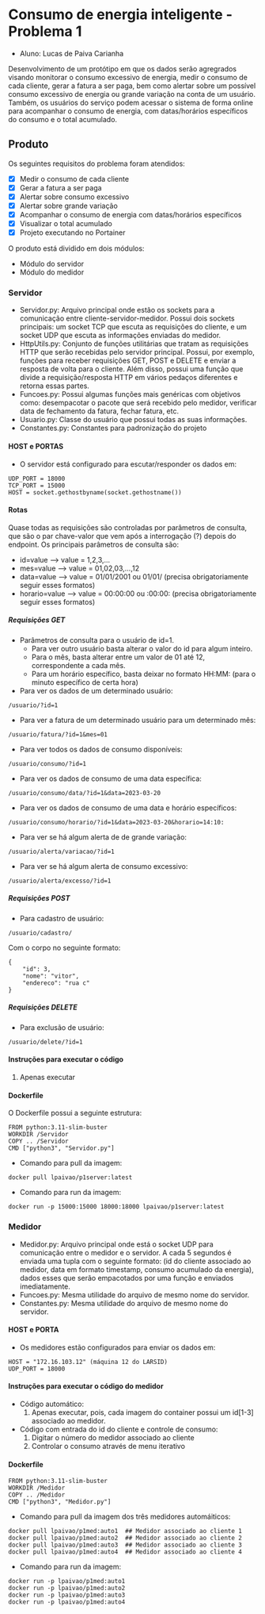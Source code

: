 # Consumo de energia inteligente - Problema 1

- Aluno: Lucas de Paiva Carianha

Desenvolvimento de um protótipo em que os dados serão agregrados visando monitorar o consumo excessivo de energia, medir o consumo de cada cliente, gerar a fatura a ser paga, bem como alertar sobre um possível consumo excessivo de energia ou grande variação na conta de um usuário. Também, os usuários do serviço podem acessar o sistema de forma online para acompanhar o consumo de energia, com datas/horários específicos do consumo e o total acumulado.

## Produto
Os seguintes requisitos do problema foram atendidos:

- [x] Medir o consumo de cada cliente
- [x] Gerar a fatura a ser paga
- [x] Alertar sobre consumo excessivo
- [x] Alertar sobre grande variação
- [x] Acompanhar o consumo de energia com datas/horários específicos
- [x] Visualizar o total acumulado
- [x] Projeto executando no Portainer

O produto está dividido em dois módulos:
- Módulo do servidor
- Módulo do medidor

### Servidor

- Servidor.py: Arquivo principal onde estão os sockets para a comunicação entre cliente-servidor-medidor. Possui dois sockets principais: um socket TCP que escuta as requisições do cliente, e um socket UDP que escuta as informações enviadas do medidor.
- HttpUtils.py: Conjunto de funções utilitárias que tratam as requisições HTTP que serão recebidas pelo servidor principal. Possui, por exemplo, funções para receber requisições GET, POST e DELETE e enviar a resposta de volta para o cliente. Além disso, possui uma função que divide a requisição/resposta HTTP em vários pedaços diferentes e retorna essas partes.
- Funcoes.py: Possui algumas funções mais genéricas com objetivos como: desempacotar o pacote que será recebido pelo medidor, verificar data de fechamento da fatura, fechar fatura, etc.
- Usuario.py: Classe do usuário que possui todas as suas informações.
- Constantes.py: Constantes para padronização do projeto

#### HOST e PORTAS

- O servidor está configurado para escutar/responder os dados em:
```console1
UDP_PORT = 18000
TCP_PORT = 15000
HOST = socket.gethostbyname(socket.gethostname())
```

#### Rotas
Quase todas as requisições são controladas por parâmetros de consulta, que são o par chave-valor que vem após a interrogação (?) depois do endpoint. Os principais parâmetros de consulta são:
- id=value --> value = 1,2,3,...
- mes=value --> value = 01,02,03,...,12
- data=value --> value = 01/01/2001 ou 01/01/ (precisa obrigatoriamente seguir esses formatos)
- horario=value -->  value = 00:00:00 ou :00:00: (precisa obrigatoriamente seguir esses formatos)
##### Requisições GET
- Parâmetros de consulta para o usuário de id=1.
  - Para ver outro usuário basta alterar o valor do id para algum inteiro. 
  - Para o mês, basta alterar entre um valor de 01 até 12, correspondente a cada mês. 
  - Para um horário específico, basta deixar no formato HH:MM: (para o minuto específico de certa hora)
- Para ver os dados de um determinado usuário: 
```console
/usuario/?id=1
```
- Para ver a fatura de um determinado usuário para um determinado mês:
```console
/usuario/fatura/?id=1&mes=01
```
- Para ver todos os dados de consumo disponíveis:
```console
/usuario/consumo/?id=1
```
- Para ver os dados de consumo de uma data específica:
```console
/usuario/consumo/data/?id=1&data=2023-03-20
```
- Para ver os dados de consumo de uma data e horário específicos:
```console
/usuario/consumo/horario/?id=1&data=2023-03-20&horario=14:10:
```
- Para ver se há algum alerta de de grande variação:
```console
/usuario/alerta/variacao/?id=1
```
- Para ver se há algum alerta de consumo excessivo:
```console
/usuario/alerta/excesso/?id=1
```

##### Requisições POST
- Para cadastro de usuário:
```console
/usuario/cadastro/
```
Com o corpo no seguinte formato:
```console
{
    "id": 3,
    "nome": "vitor",
    "endereco": "rua c"
}
```
##### Requisições DELETE
- Para exclusão de usuário:
```console
/usuario/delete/?id=1
```

#### Instruções para executar o código
1. Apenas executar
#### Dockerfile
O Dockerfile possui a seguinte estrutura:
```console
FROM python:3.11-slim-buster
WORKDIR /Servidor
COPY .. /Servidor
CMD ["python3", "Servidor.py"]
```
- Comando para pull da imagem:
```console
docker pull lpaivao/p1server:latest
```
- Comando para run da imagem:
```console
docker run -p 15000:15000 18000:18000 lpaivao/p1server:latest
```
### Medidor

- Medidor.py: Arquivo principal onde está o socket UDP para comunicação entre o medidor e o servidor. A cada 5 segundos é enviada uma tupla com o seguinte formato: (id do cliente associado ao medidor, data em formato timestamp, consumo acumulado da energia), dados esses que serão empacotados por uma função e enviados imediatamente.
- Funcoes.py: Mesma utilidade do arquivo de mesmo nome do servidor.
- Constantes.py: Mesma utilidade do arquivo de mesmo nome do servidor.

#### HOST e PORTA

- Os medidores estão configurados para enviar os dados em:
```console
HOST = "172.16.103.12" (máquina 12 do LARSID)
UDP_PORT = 18000
```

#### Instruções para executar o código do medidor
- Código automático:
  1. Apenas executar, pois, cada imagem do container possui um id[1-3] associado ao medidor.
- Código com entrada do id do cliente e controle de consumo:
  1. Digitar o número do medidor associado ao cliente
  2. Controlar o consumo através de menu iterativo
#### Dockerfile
```console
FROM python:3.11-slim-buster
WORKDIR /Medidor
COPY .. /Medidor
CMD ["python3", "Medidor.py"]
```
- Comando para pull da imagem dos três medidores automáiticos:
```console
docker pull lpaivao/p1med:auto1  ## Medidor associado ao cliente 1
docker pull lpaivao/p1med:auto2  ## Medidor associado ao cliente 2
docker pull lpaivao/p1med:auto3  ## Medidor associado ao cliente 3
docker pull lpaivao/p1med:auto4  ## Medidor associado ao cliente 4
```
- Comando para run da imagem:
```console
docker run -p lpaivao/p1med:auto1
docker run -p lpaivao/p1med:auto2
docker run -p lpaivao/p1med:auto3
docker run -p lpaivao/p1med:auto4
```
